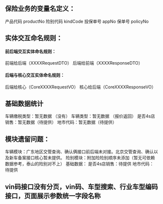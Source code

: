 ## 保险业务的变量名定义：
产品代码 productNo
险别代码 kindCode
投保单号 appNo
保单号  policyNo


## 实体交互命名规则：

#### 前后端交互实体命名规则：
前端给后端（XXXXRequestDTO）
后端给前端（XXXXResponseDTO）

#### 后端与核心交互实体命名规则：
后端给核心（CoreXXXXRequestVO）
核心给后端（CoreXXXXResponseVO）


## 基础数据统计
车辆缴税类型：暂无数据 （没有）
车辆类型：暂无数据 （报价返回）
是否4s店销售：暂无数据（待提供）
地市代码：暂无数据（待提供）

## 模块遗留问题：
车辆模块：广东地区交管查询、确认俩接口前后端未对接。北京交管查询、确认以及新车备案接口核心暂未提供。
险别模块：附加险险别顺序未添加（暂无可依赖数据参考，泰山的险别对不上）
基础数据：  是否4s店销售：待提供
					地市代码：待提供


## vin码接口没有分页，vin码、车型搜索、行业车型编码接口，页面展示参数统一字段名称